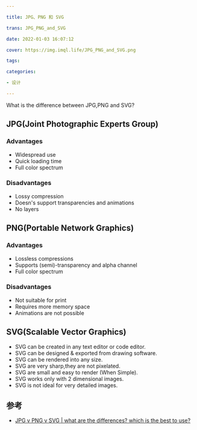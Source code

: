```yaml
---

title: JPG、PNG 和 SVG

trans: JPG_PNG_and_SVG

date: 2022-01-03 16:07:12

cover: https://img.imql.life/JPG_PNG_and_SVG.png

tags:

categories:

- 设计

---
```


What is the difference between JPG,PNG and SVG?

<!-- more -->

## JPG(Joint Photographic Experts Group)

### Advantages

- Widespread use
- Quick loading time
- Full color spectrum

### Disadvantages

- Lossy compression
- Doesn's support transparencies and animations
- No layers

## PNG(Portable Network Graphics)

### Advantages

- Lossless compressions
- Supports (semi)-transparency and alpha channel
- Full color spectrum

### Disadvantages

- Not suitable for print
- Requires more memory space
- Animations are not possible

## SVG(Scalable Vector Graphics)

- SVG can be created in any text editor or code editor.
- SVG can be designed & exported from drawing software.
- SVG can be rendered into any size.
- SVG are very sharp,they are not pixelated.
- SVG are small and easy to render (When Simple).
- SVG works only with 2 dimensional images.
- SVG is not ideal for very detailed images.

## 参考

- [JPG v PNG v SVG | what are the differences? which is the best to use?](https://www.youtube.com/watch?v=tbfguZBDHPE)
